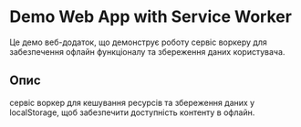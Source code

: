 # Demo Web App with Service Worker 
Це демо веб-додаток, що демонструє роботу сервіс воркеру для забезпечення офлайн функціоналу та збереження даних користувача. 
## Опис 
сервіс воркер для кешування ресурсів та збереження даних у localStorage, щоб забезпечити доступність контенту в офлайн.